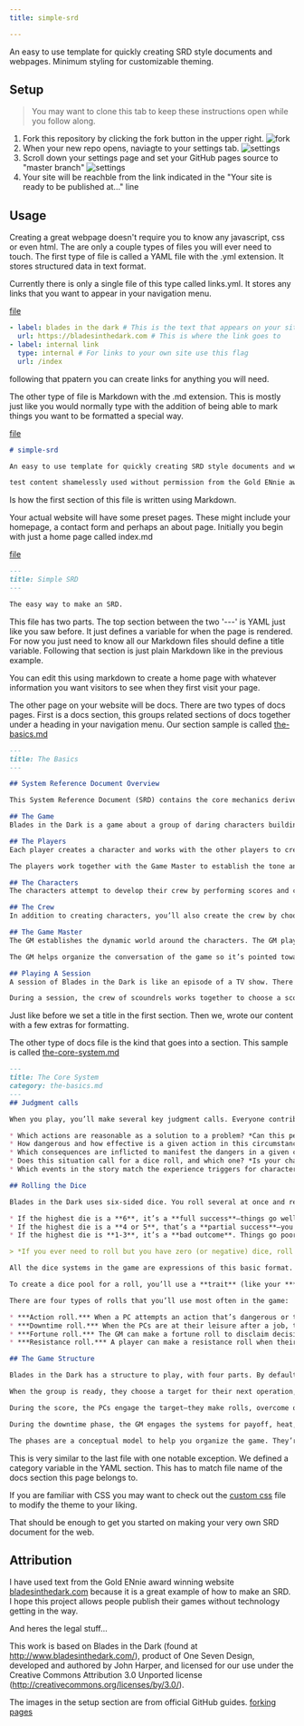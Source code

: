 ```yaml
---
title: simple-srd

---
```

An easy to use template for quickly creating SRD style documents and webpages. Minimum styling for customizable theming.

## Setup

> You may want to clone this tab to keep these instructions open while you follow along.

1. Fork this repository by clicking the fork button in the upper right. ![fork](https://github-images.s3.amazonaws.com/help/bootcamp/Bootcamp-Fork.png)
2. When your new repo opens, naviagte to your settings tab. ![settings](https://guides.github.com/features/pages/repo-settings.png)
3. Scroll down your settings page and set your GitHub pages source to  "master branch" ![settings](https://guides.github.com/features/pages/launch-theme-chooser.png)
4. Your site will be reachble from the link indicated in the "Your site is ready to be published at..." line

## Usage

Creating a great webpage doesn't require you to know any javascript, css or even html. The are only a couple types of files you will ever need to touch. The first type of file is called a YAML file with the .yml extension. It stores structured data in text format.

Currently there is only a single file of this type called links.yml. It stores any links that you want to appear in your navigation menu.

[file](https://github.com/non-binary-trees/simple-srd/blob/master/_data/links.yml)

```Yaml
- label: blades in the dark # This is the text that appears on your site for the link
  url: https://bladesinthedark.com # This is where the link goes to
- label: internal link
  type: internal # For links to your own site use this flag
  url: /index 
```

following that ppatern you can create links for anything you will need.

The other type of file is Markdown with the .md extension. This is mostly just like you would normally type with the addition of being able to mark things you want to be formatted a special way.

[file](https://github.com/non-binary-trees/simple-srd/blob/master/README.md)

```Markdown
# simple-srd

An easy to use template for quickly creating SRD style documents and webpages. Minimum styling for customizable theming.

test content shamelessly used without permission from the Gold ENnie award winning website [bladesinthedark.com](https://bladesinthedark.com/)
```

Is how the first section of this file is written using Markdown.

Your actual website will have some preset pages. These might include your homepage, a contact form and perhaps an about page. Initially you begin with just a home page called index.md

[file](https://github.com/non-binary-trees/simple-srd/blob/master/index.md)

```Markdown
---
title: Simple SRD
---

The easy way to make an SRD.
```

This file has two parts. The top section between the two '---' is YAML just like you saw before. It just defines a variable for when the page is rendered. For now you just need to know all our Markdown files should define a title variable. Following that section is just plain Markdown like in the previous example.

You can edit this using markdown to create a home page with whatever information you want visitors to see when they first visit your page.

The other page on your website will be docs. There are two types of docs pages. First is a docs section, this groups related sections of docs together under a heading in your navigation menu. Our section sample is called [the-basics.md](https://github.com/non-binary-trees/simple-srd/blob/master/_docs/the-basics.md)

```Markdown
---
title: The Basics
---

## System Reference Document Overview

This System Reference Document (SRD) contains the core mechanics derived from the Blades in the Dark rpg. If you'd like to use these mechanics in your own game, see the Licensing section of this website for details.

## The Game
Blades in the Dark is a game about a group of daring characters building an enterprising crew. We play to find out if the fledgling crew can thrive amidst the teeming threats that surround it.

## The Players
Each player creates a character and works with the other players to create the crew to which their characters belong. Each player strives to bring their character to life as an interesting, daring character who reaches boldly beyond their current safety and means.

The players work together with the Game Master to establish the tone and style of the game by making judgment calls about the mechanics, dice, and consequences of actions. The players take responsibility as co-authors of the game with the GM.

## The Characters
The characters attempt to develop their crew by performing scores and contending with threats from their enemies.

## The Crew
In addition to creating characters, you’ll also create the crew by choosing which type of criminal enterprise you’re interested in exploring.

## The Game Master
The GM establishes the dynamic world around the characters. The GM plays all the non-player characters in the world by giving each one a concrete desire and preferred method of action.

The GM helps organize the conversation of the game so it’s pointed toward the interesting elements of play. The GM isn’t in charge of the story and doesn’t have to plan events ahead of time. They present interesting opportunities to the players, then follow the chain of action and consequences wherever they lead.

## Playing A Session
A session of Blades in the Dark is like an episode of a TV show. There are one or two main events, plus maybe some side-story elements, which all fit into an ongoing series. A session of play can last anywhere from two to six hours, depending on the preferences of the group.

During a session, the crew of scoundrels works together to choose a score to accomplish, then they make a few dice rolls to jump into the action of the score in progress. The PCs take actions, suffer consequences, and finish the operation (succeed or fail). Then the crew has downtime, during which they recover, pursue side-projects, and indulge their vices. After downtime, the players once again look for a new opportunity or create their own goals and pursuits, and we play to find out what happens next.
```

Just like before we set a title in the first section. Then we, wrote our content with a few extras for formatting.

The other type of docs file is the kind that goes into a section. This sample is called [the-core-system.md](https://github.com/non-binary-trees/simple-srd/blob/master/_docs/the-core-system.md)

```Markdown
---
title: The Core System
category: the-basics.md
---
## Judgment calls

When you play, you’ll make several key judgment calls. Everyone contributes, but either the players or the GM gets final say for each:

* Which actions are reasonable as a solution to a problem? *Can this person be swayed? Must we get out the tools and tinker with this old rusty lock, or could it also be quietly finessed? The players have final say.*
* How dangerous and how effective is a given action in this circumstance? *How risky is this? Can this person be swayed very little or a whole lot? The GM has final say.*
* Which consequences are inflicted to manifest the dangers in a given circumstance? *Does this fall from the roof break your leg? Do the constables merely become suspicious or do they already have you trapped? The GM has final say.*
* Does this situation call for a dice roll, and which one? *Is your character in position to make an action roll or must they first make a resistance roll to gain initiative? The GM has final say.*
* Which events in the story match the experience triggers for character and crew advancement? *Did you express your character’s beliefs, drives, heritage, or background? You tell us. The players have final say.*

## Rolling the Dice

Blades in the Dark uses six-sided dice. You roll several at once and read the **single highest result**.

* If the highest die is a **6**, it’s a **full success**—things go well. If you roll more than one **6**, it’s a **critical success**—you gain some additional advantage.
* If the highest die is a **4 or 5**, that’s a **partial success**—you do what you were trying to do, but there are consequences: trouble, harm, reduced effect, etc.
* If the highest die is **1-3**, it’s a **bad outcome**. Things go poorly. You probably don’t achieve your goal and you suffer complications, too.

> *If you ever need to roll but you have zero (or negative) dice, roll two dice and take the single lowest result. You can’t roll a **critical** when you have zero dice.*

All the dice systems in the game are expressions of this basic format. When you’re first learning the game, you can always “collapse” back down to a simple roll to judge how things go. Look up the exact rule later when you have time.

To create a dice pool for a roll, you’ll use a **trait** (like your ***Finesse*** or your ***Prowess*** or your crew’s Tier) and take dice equal to its **rating**. You’ll usually end up with one to four dice. Even one die is pretty good in this game—a 50% chance of success. The most common traits you’ll use are the **action ratings** of the player characters. A player might roll dice for their ***Skirmish*** action rating when they fight an enemy, for example.

There are four types of rolls that you’ll use most often in the game:

* ***Action roll.*** When a PC attempts an action that’s dangerous or troublesome, you make an action roll to find out how it goes. Action rolls and their effects and consequences drive most of the game.
* ***Downtime roll.*** When the PCs are at their leisure after a job, they can perform downtime activities in relative safety. You make downtime rolls to see how much they get done.
* ***Fortune roll.*** The GM can make a fortune roll to disclaim decision making and leave something up to chance. *How loyal is an NPC? How much does the plague spread? How much evidence is burned before the constables kick in the door?*
* ***Resistance roll.*** A player can make a resistance roll when their character suffers a consequence they don’t like. The roll tells us how much stress their character suffers to reduce the severity of a consequence. *When you resist that “Broken Leg” harm, you take some stress and now it’s only a “Sprained Ankle” instead.*

## The Game Structure

Blades in the Dark has a structure to play, with four parts. By default, the game is in **free play**—characters talk to each other, they go places, they do things, they make rolls as needed.

When the group is ready, they choose a target for their next operation, then choose a type of plan to employ. This triggers the engagement roll (which establishes the situation as the operation starts) and then the game shifts into the **score** phase.

During the score, the PCs engage the target—they make rolls, overcome obstacles, call for flashbacks, and complete the operation (successfully or not). When the score is finished, the game shifts into the **downtime** phase.

During the downtime phase, the GM engages the systems for payoff, heat, and entanglements, to determine all the fallout from the score. Then the PCs each get their downtime activities, such as indulging their vice to remove stress or working on a long-term project. When all the downtime activities are complete, the game returns to **free play** and the cycle starts over again.

The phases are a conceptual model to help you organize the game. They’re not meant to be rigid structures that restrict your options (this is why they’re presented as amorphous blobs of ink without hard edges). Think of the phases as a menu of options to fit whatever it is you’re trying to accomplish in play. Each phase suits a different goal.
```

This is very similar to the last file with one notable exception. We defined a category variable in the YAML section. This has to match file name of the docs section this page belongs to.

If you are familiar with CSS you may want to check out the [custom css](https://github.com/non-binary-trees/simple-srd/blob/master/_sass/_custom.scss) file to modify the theme to your liking.

That should be enough to get you started on making your very own SRD document for the web.

## Attribution

I have used text from the Gold ENnie award winning website [bladesinthedark.com](https://bladesinthedark.com/) because it is a great example of how to make an SRD. I hope this project allows people publish their games without technology getting in the way.

And heres the legal stuff...

This work is based on Blades in the Dark (found at http://www.bladesinthedark.com/), product of One Seven Design, developed and authored by John Harper, and licensed for our use under the Creative Commons Attribution 3.0 Unported license (http://creativecommons.org/licenses/by/3.0/).

The images in the setup section are from official GitHub guides. [forking](https://guides.github.com/activities/forking/) [pages](https://guides.github.com/features/pages/)